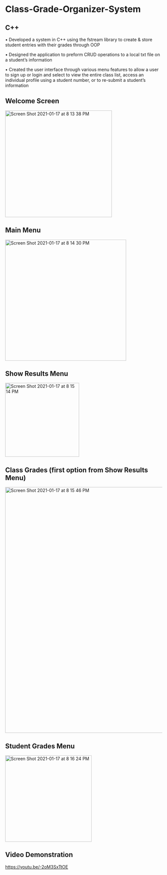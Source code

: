 # Class-Grade-Organizer-System 

## C++

• Developed a system in C++ using the fstream library to create & store student entries with their grades through OOP 

• Designed the application to preform CRUD operations to a local txt file on a student’s information

• Created the user interface through various menu features to allow a user to sign up or login and select to view the
entire class list, access an individual profile using a student number, or to re-submit a student’s information

## Welcome Screen
<img width="342" alt="Screen Shot 2021-01-17 at 8 13 38 PM" src="https://user-images.githubusercontent.com/67882898/104862256-f0d07f00-5900-11eb-8ddd-b39541ccf082.png">

## Main Menu
<img width="388" alt="Screen Shot 2021-01-17 at 8 14 30 PM" src="https://user-images.githubusercontent.com/67882898/104862284-0b0a5d00-5901-11eb-8240-e485ae1e847e.png">

## Show Results Menu
<img width="237" alt="Screen Shot 2021-01-17 at 8 15 14 PM" src="https://user-images.githubusercontent.com/67882898/104862310-21181d80-5901-11eb-9012-00268a9a2699.png">

## Class Grades (first option from Show Results Menu)
<img width="788" alt="Screen Shot 2021-01-17 at 8 15 46 PM" src="https://user-images.githubusercontent.com/67882898/104862424-4016af80-5901-11eb-97da-07676a5fda21.png">

## Student Grades Menu
<img width="277" alt="Screen Shot 2021-01-17 at 8 16 24 PM" src="https://user-images.githubusercontent.com/67882898/104862490-5886ca00-5901-11eb-9fda-061d9b5f84a9.png">

## Video Demonstration
https://youtu.be/-2oM3SxTtOE 
